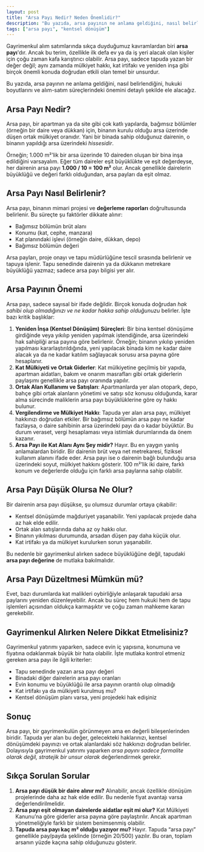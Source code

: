 ```yaml
---
layout: post
title: "Arsa Payı Nedir? Neden Önemlidir?"
description: "Bu yazıda, arsa payının ne anlama geldiğini, nasıl belirlendiğini, hukuki boyutlarını ve alım-satım süreçlerindeki önemini detaylı şekilde ele alacağız."
tags: ["arsa payı", "kentsel dönüşüm"]
---
```


Gayrimenkul alım satımlarında sıkça duyduğumuz kavramlardan biri **arsa payı**'dır. Ancak bu terim, özellikle ilk defa ev ya da iş yeri alacak olan kişiler için çoğu zaman kafa karıştırıcı olabilir. Arsa payı, sadece tapuda yazan bir değer değil; aynı zamanda mülkiyet hakkı, kat irtifakı ve yeniden inşa gibi birçok önemli konuda doğrudan etkili olan temel bir unsurdur.

Bu yazıda, arsa payının ne anlama geldiğini, nasıl belirlendiğini, hukuki boyutlarını ve alım-satım süreçlerindeki önemini detaylı şekilde ele alacağız.

## Arsa Payı Nedir?

Arsa payı, bir apartman ya da site gibi çok katlı yapılarda, bağımsız bölümler (örneğin bir daire veya dükkan) için, binanın kurulu olduğu arsa üzerinde düşen ortak mülkiyet oranıdır. Yani bir binada sahip olduğunuz dairenin, o binanın yapıldığı arsa üzerindeki *hissesidir*.

Örneğin; 1.000 m²’lik bir arsa üzerinde 10 daireden oluşan bir bina inşa edildiğini varsayalım. Eğer tüm daireler eşit büyüklükte ve eşit değerdeyse, her dairenin arsa payı **1.000 / 10 = 100 m²** olur. Ancak genellikle dairelerin büyüklüğü ve değeri farklı olduğundan, arsa payları da eşit olmaz.

## Arsa Payı Nasıl Belirlenir?

Arsa payı, binanın mimari projesi ve **değerleme raporları** doğrultusunda belirlenir. Bu süreçte şu faktörler dikkate alınır:

- Bağımsız bölümün brüt alanı
- Konumu (kat, cephe, manzara)
- Kat planındaki işlevi (örneğin daire, dükkan, depo)
- Bağımsız bölümün değeri

Arsa payları, proje onayı ve tapu müdürlüğüne tescil sırasında belirlenir ve tapuya işlenir. Tapu senedinde dairenin ya da dükkanın metrekare büyüklüğü yazmaz; sadece arsa payı bilgisi yer alır.

## Arsa Payının Önemi

Arsa payı, sadece sayısal bir ifade değildir. Birçok konuda doğrudan *hak sahibi olup olmadığınızı ve ne kadar hakka sahip olduğunuzu* belirler. İşte bazı kritik başlıklar:

1. **Yeniden İnşa (Kentsel Dönüşüm) Süreçleri**: Bir bina kentsel dönüşüme girdiğinde veya yıkılıp yeniden yapılmak istendiğinde, arsa üzerindeki hak sahipliği arsa payına göre belirlenir. Örneğin; binanın yıkılıp yeniden yapılması kararlaştırıldığında, yeni yapılacak binada kim ne kadar daire alacak ya da ne kadar katılım sağlayacak sorusu arsa payına göre hesaplanır.
2. **Kat Mülkiyeti ve Ortak Giderler**: Kat mülkiyetine geçilmiş bir yapıda, apartman aidatları, bakım ve onarım masrafları gibi ortak giderlerin paylaşımı genellikle arsa payı oranında yapılır.
3. **Ortak Alan Kullanımı ve Satışları**: Apartmanlarda yer alan otopark, depo, bahçe gibi ortak alanların yönetimi ve satışı söz konusu olduğunda, karar alma sürecinde maliklerin arsa payı büyüklüklerine göre oy hakkı bulunur.
4. **Vergilendirme ve Mülkiyet Hakkı**: Tapuda yer alan arsa payı, mülkiyet hakkınızı doğrudan etkiler. Bir bağımsız bölümün arsa payı ne kadar fazlaysa, o daire sahibinin arsa üzerindeki payı da o kadar büyüktür. Bu durum veraset, vergi hesaplaması veya istimlak durumlarında da önem kazanır.
5. **Arsa Payı ile Kat Alanı Aynı Şey midir?** Hayır. Bu en yaygın yanlış anlamalardan biridir. Bir dairenin brüt veya net metrekaresi, fiziksel kullanım alanını ifade eder. Arsa payı ise o dairenin bağlı bulunduğu arsa üzerindeki soyut, mülkiyet hakkını gösterir. 100 m²’lik iki daire, farklı konum ve değerlerde olduğu için farklı arsa paylarına sahip olabilir.

## Arsa Payı Düşük Olursa Ne Olur?

Bir dairenin arsa payı düşükse, şu olumsuz durumlar ortaya çıkabilir:

- Kentsel dönüşümde mağduriyet yaşanabilir. Yeni yapılacak projede daha az hak elde edilir.
- Ortak alan satışlarında daha az oy hakkı olur.
- Binanın yıkılması durumunda, arsadan düşen pay daha küçük olur.
- Kat irtifakı ya da mülkiyet kurulurken sorun yaşanabilir.

Bu nedenle bir gayrimenkul alırken sadece büyüklüğüne değil, tapudaki **arsa payı değerine** de mutlaka bakılmalıdır.

## Arsa Payı Düzeltmesi Mümkün mü?

Evet, bazı durumlarda kat malikleri oybirliğiyle anlaşarak tapudaki arsa paylarını yeniden düzenleyebilir. Ancak bu süreç hem hukuki hem de tapu işlemleri açısından oldukça karmaşıktır ve çoğu zaman mahkeme kararı gerekebilir.

## Gayrimenkul Alırken Nelere Dikkat Etmelisiniz?

Gayrimenkul yatırımı yaparken, sadece evin iç yapısına, konumuna ve fiyatına odaklanmak büyük bir hata olabilir. İşte mutlaka kontrol etmeniz gereken arsa payı ile ilgili kriterler:

- Tapu senedinde yazan arsa payı değeri
- Binadaki diğer dairelerin arsa payı oranları
- Evin konumu ve büyüklüğü ile arsa payının orantılı olup olmadığı
- Kat irtifakı ya da mülkiyeti kurulmuş mu?
- Kentsel dönüşüm planı varsa, yeni projedeki hak edişiniz

## Sonuç

Arsa payı, bir gayrimenkulün görünmeyen ama en değerli bileşenlerinden biridir. Tapuda yer alan bu değer, gelecekteki haklarınızı, kentsel dönüşümdeki payınızı ve ortak alanlardaki söz hakkınızı doğrudan belirler. Dolayısıyla gayrimenkul yatırımı yaparken *arsa payını sadece formalite olarak değil, stratejik bir unsur olarak* değerlendirmek gerekir.

## Sıkça Sorulan Sorular

1. **Arsa payı düşük bir daire alınır mı?** Alınabilir, ancak özellikle dönüşüm projelerinde daha az hak elde edilir. Bu nedenle fiyat avantajı varsa değerlendirilmelidir.
2. **Arsa payı eşit olmayan dairelerde aidatlar eşit mi olur?** Kat Mülkiyeti Kanunu’na göre giderler arsa payına göre paylaştırılır. Ancak apartman yönetmeliğiyle farklı bir sistem benimsenmiş olabilir.
3. **Tapuda arsa payı kaç m² olduğu yazıyor mu?** Hayır. Tapuda “arsa payı” genellikle pay/payda şeklinde (örneğin 20/500) yazılır. Bu oran, toplam arsanın yüzde kaçına sahip olduğunuzu gösterir.
